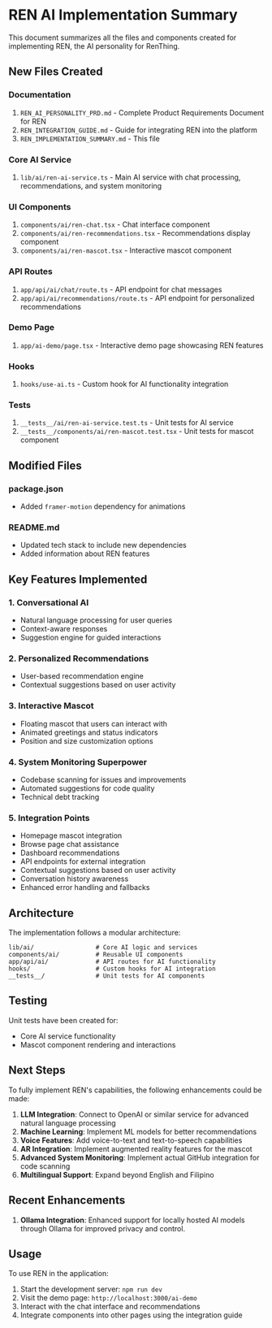 # REN AI Implementation Summary

This document summarizes all the files and components created for implementing REN, the AI personality for RenThing.

## New Files Created

### Documentation
1. `REN_AI_PERSONALITY_PRD.md` - Complete Product Requirements Document for REN
2. `REN_INTEGRATION_GUIDE.md` - Guide for integrating REN into the platform
3. `REN_IMPLEMENTATION_SUMMARY.md` - This file

### Core AI Service
1. `lib/ai/ren-ai-service.ts` - Main AI service with chat processing, recommendations, and system monitoring

### UI Components
1. `components/ai/ren-chat.tsx` - Chat interface component
2. `components/ai/ren-recommendations.tsx` - Recommendations display component
3. `components/ai/ren-mascot.tsx` - Interactive mascot component

### API Routes
1. `app/api/ai/chat/route.ts` - API endpoint for chat messages
2. `app/api/ai/recommendations/route.ts` - API endpoint for personalized recommendations

### Demo Page
1. `app/ai-demo/page.tsx` - Interactive demo page showcasing REN features

### Hooks
1. `hooks/use-ai.ts` - Custom hook for AI functionality integration

### Tests
1. `__tests__/ai/ren-ai-service.test.ts` - Unit tests for AI service
2. `__tests__/components/ai/ren-mascot.test.tsx` - Unit tests for mascot component

## Modified Files

### package.json
- Added `framer-motion` dependency for animations

### README.md
- Updated tech stack to include new dependencies
- Added information about REN features

## Key Features Implemented

### 1. Conversational AI
- Natural language processing for user queries
- Context-aware responses
- Suggestion engine for guided interactions

### 2. Personalized Recommendations
- User-based recommendation engine
- Contextual suggestions based on user activity

### 3. Interactive Mascot
- Floating mascot that users can interact with
- Animated greetings and status indicators
- Position and size customization options

### 4. System Monitoring Superpower
- Codebase scanning for issues and improvements
- Automated suggestions for code quality
- Technical debt tracking

### 5. Integration Points
- Homepage mascot integration
- Browse page chat assistance
- Dashboard recommendations
- API endpoints for external integration
- Contextual suggestions based on user activity
- Conversation history awareness
- Enhanced error handling and fallbacks

## Architecture

The implementation follows a modular architecture:

```
lib/ai/                 # Core AI logic and services
components/ai/          # Reusable UI components
app/api/ai/             # API routes for AI functionality
hooks/                  # Custom hooks for AI integration
__tests__/              # Unit tests for AI components
```

## Testing

Unit tests have been created for:
- Core AI service functionality
- Mascot component rendering and interactions

## Next Steps

To fully implement REN's capabilities, the following enhancements could be made:

1. **LLM Integration**: Connect to OpenAI or similar service for advanced natural language processing
2. **Machine Learning**: Implement ML models for better recommendations
3. **Voice Features**: Add voice-to-text and text-to-speech capabilities
4. **AR Integration**: Implement augmented reality features for the mascot
5. **Advanced System Monitoring**: Implement actual GitHub integration for code scanning
6. **Multilingual Support**: Expand beyond English and Filipino

## Recent Enhancements

1. **Ollama Integration**: Enhanced support for locally hosted AI models through Ollama for improved privacy and control.

## Usage

To use REN in the application:

1. Start the development server: `npm run dev`
2. Visit the demo page: `http://localhost:3000/ai-demo`
3. Interact with the chat interface and recommendations
4. Integrate components into other pages using the integration guide